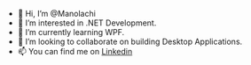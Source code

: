 - 👋 Hi, I’m @Manolachi
- 👀 I’m interested in .NET Development.
- 🌱 I’m currently learning WPF.
- 💞️ I’m looking to collaborate on building Desktop Applications.
- 📫 You can find me on [Linkedin](https://www.linkedin.com/in/manolachi-andrei/)

<!---
Manolachi/Manolachi is a ✨ special ✨ repository because its `README.md` (this file) appears on your GitHub profile.
You can click the Preview link to take a look at your changes.
--->
